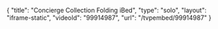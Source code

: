 {
    "title": "Concierge Collection Folding iBed",
    "type": "solo",
    "layout": "iframe-static",
    "videoId": "99914987",
    "url": "\/tvpembed\/99914987"
}